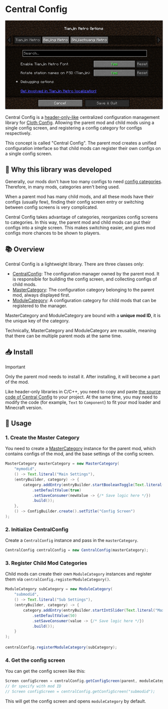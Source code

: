# Central Config

![](showcase.png)

Central Config is a [header-only-like](https://en.wikipedia.org/wiki/Header-only) centralized configuration management library for [Cloth Config](https://github.com/shedaniel/cloth-config). Allowing the parent mod and child mods using a single config screen, and registering a config category for configs respectively.

This concept is called "Central Config". The parent mod creates a unified configuration interface so that child mods can register their own configs on a single config screen.

## 🧠 Why this library was developed

Generally, our mods don't have too many configs to need [config categories](https://shedaniel.gitbook.io/cloth-config/using-cloth-config/creating-a-config-category). Therefore, in many mods, categories aren't being used.

When a parent mod has many child mods, and all these mods have their configs (usually few), finding their config screen entry or switching between config screens is very complicated.

Central Config takes advantage of categories, reorganizes config screens to categories. In this way, the parent mod and child mods can put their configs into a single screen. This makes switching easier, and gives mod configs more chances to be shown to players.

## 📚 Overview

Central Config is a lightweight library. There are three classes only:

- [CentralConfig](src/main/java/ziyue/centralconfig/CentralConfig.java): The configuration manager owned by the parent mod. It is responsible for building the config screen, and collecting configs of child mods.
- [MasterCategory](src/main/java/ziyue/centralconfig/MasterCategory.java): The configuration category belonging to the parent mod, always displayed first.
- [ModuleCategory](src/main/java/ziyue/centralconfig/ModuleCategory.java): A configuration category for child mods that can be registered to the manager.

MasterCategory and ModuleCategory are bound with a **unique mod ID**, it is the unique key of the category.

Technically, MasterCategory and ModuleCategory are reusable, meaning that there can be multiple parent mods at the same time.

## 📥 Install

> [!IMPORTANT]
> Only the parent mod needs to install it. After installing, it will become a part of the mod.

Like header-only libraries in C/C++, you need to copy and paste [the source code of Central Config](src/main/java) to your project. At the same time, you may need to modify the code (for example, `Text` to `Component`) to fit your mod loader and Minecraft version.


## 🧩 Usage

### 1. Create the Master Category

You need to create a [MasterCategory](src/main/java/ziyue/centralconfig/MasterCategory.java) instance for the parent mod, which contains configs of the mod, and the base settings of the config screen.

```java
MasterCategory masterCategory = new MasterCategory(
    "mymodid",
    () -> Text.literal("Main Settings"),
    (entryBuilder, category) -> {
        category.addEntry(entryBuilder.startBooleanToggle(Text.literal("Enable Feature"), true)
            .setDefaultValue(true)
            .setSaveConsumer(newValue -> {/* Save logic here */})
            .build());
    },
    () -> ConfigBuilder.create().setTitle("Config Screen")
);
```

### 2. Initialize CentralConfig

Create a `CentralConfig` instance and pass in the `masterCategory`.

```java
CentralConfig centralConfig = new CentralConfig(masterCategory);
```


### 3. Register Child Mod Categories

Child mods can create their own `ModuleCategory` instances and register them via `centralConfig.registerModuleCategory()`.

```java
ModuleCategory subCategory = new ModuleCategory(
    "submodid",
    () -> Text.literal("Sub Settings"),
    (entryBuilder, category) -> {
        category.addEntry(entryBuilder.startIntSlider(Text.literal("Max Value"), 0, 100)
            .setDefaultValue(50)
            .setSaveConsumer(value -> {/* Save logic here */})
            .build());
    }
);

centralConfig.registerModuleCategory(subCategory);
```

### 4. Get the config screen

You can get the config screen like this:

```java
Screen configScreen = centralConfig.getConfigScreen(parent, moduleCategory);
// Or specify with mod ID
// Screen configScreen = centralConfig.getConfigScreen("submodid");
```

This will get the config screen and opens `moduleCategory` by default.

